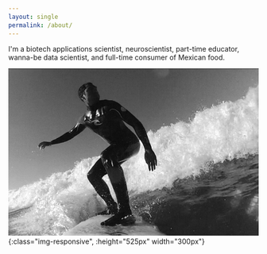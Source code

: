 ```yaml
---
layout: single
permalink: /about/
---
```


I'm a biotech applications scientist, neuroscientist, part-time educator, wanna-be data scientist, and full-time consumer of Mexican food.

![surfing-b&w](/assets/surfingBW.png){:class="img-responsive", :height="525px" width="300px"}
